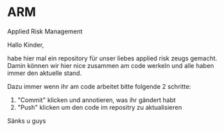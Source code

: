 # ARM
Applied Risk Management

Hallo Kinder,

habe hier mal ein repository für unser liebes applied risk zeugs gemacht.
Damin können wir hier nice zusammen am code werkeln und alle haben immer den aktuelle stand.

Dazu immer wenn ihr am code arbeitet bitte folgende 2 schritte:

1. "Commit" klicken und annotieren, was ihr gändert habt
2. "Push" klicken um den code im repositry zu aktualisieren

Sänks u guys
